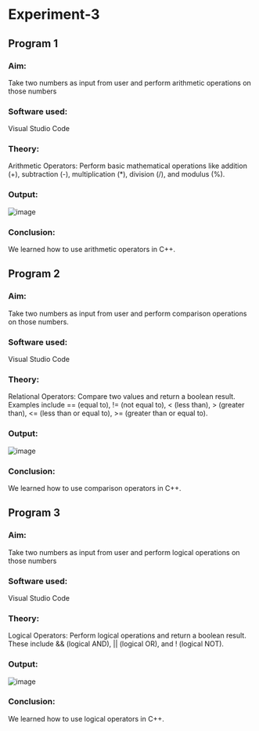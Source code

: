 # Experiment-3

## Program 1
### Aim: 
Take two numbers as input from user and perform arithmetic operations on those numbers
### Software used: 
Visual Studio Code
### Theory:
Arithmetic Operators: Perform basic mathematical operations like addition (+), subtraction (-), multiplication (*), division (/), and modulus (%).
### Output:
![image](https://github.com/user-attachments/assets/757d2981-2791-4cc0-aebf-0d97a24d0f7e)

### Conclusion:
We learned how to use arithmetic operators in C++.  

## Program 2
### Aim: 
Take two numbers as input from user and perform comparison operations on those numbers. 
### Software used: 
Visual Studio Code
### Theory:
Relational Operators: Compare two values and return a boolean result. Examples include == (equal to), != (not equal to), < (less than), > (greater than), <= (less than or equal to), >= (greater than or equal to).
### Output:
![image](https://github.com/user-attachments/assets/9cbe0d0a-d3cf-4874-8b17-54c85b8880e9)

### Conclusion:
We learned how to use comparison operators in C++.

## Program 3
### Aim: 
Take two numbers as input from user and perform logical operations on those numbers
### Software used: 
Visual Studio Code
### Theory:
Logical Operators: Perform logical operations and return a boolean result. These include && (logical AND), || (logical OR), and ! (logical NOT).
### Output:
![image](https://github.com/user-attachments/assets/be404cbe-579e-4a2c-8572-ae07cd295424)

### Conclusion:
We learned how to use logical operators in C++.
